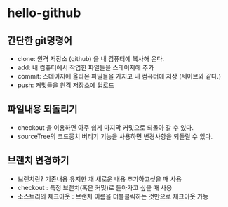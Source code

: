 # hello-github
## 간단한 git명령어
- clone: 원격 저장소 (github) 을 내 컴퓨터에 복사해 온다.
- add: 내 컴퓨터에서 작업한 파일들을 스테이지에 추가
- commit: 스테이지에 올라온 파일들을 가지고 내 컴퓨터에 저장 (세이브와 같다.)
- push: 커밋들을 원격 저장소에 업로드

## 파일내용 되돌리기

- checkout 을 이용하면 아주 쉽게 마지막 커밋으로 되돌아 갈 수 있다.
- sourceTree의 코드뭉치 버리기 기능을 사용하면 변경사항을 되돌릴 수 있다.

## 브랜치 변경하기
- 브랜치란? 기존내용 유지한 채 새로운 내용 추가하고싶을 때 사용
- checkout : 특정 브랜치(혹은 커밋)로 돌아가고 싶을 때 사용
- 소스트리의 체크아웃 : 브랜치 이름을 더블클릭하는 것만으로 체크아웃 가능 
